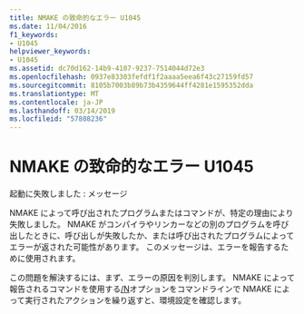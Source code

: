 ```yaml
---
title: NMAKE の致命的なエラー U1045
ms.date: 11/04/2016
f1_keywords:
- U1045
helpviewer_keywords:
- U1045
ms.assetid: dc70d162-14b9-4107-9237-7514044d72e3
ms.openlocfilehash: 0937e83303fefdf1f2aaaa5eea6f43c27159fd57
ms.sourcegitcommit: 8105b7003b89b73b4359644ff4281e1595352dda
ms.translationtype: MT
ms.contentlocale: ja-JP
ms.lasthandoff: 03/14/2019
ms.locfileid: "57808236"
---
```

# <a name="nmake-fatal-error-u1045"></a>NMAKE の致命的なエラー U1045

起動に失敗しました : メッセージ

NMAKE によって呼び出されたプログラムまたはコマンドが、特定の理由により失敗しました。 NMAKE がコンパイラやリンカーなどの別のプログラムを呼び出したときに、呼び出しが失敗したか、または呼び出されたプログラムによってエラーが返された可能性があります。 このメッセージは、エラーを報告するために使用されます。

この問題を解決するには、まず、エラーの原因を判別します。 NMAKE によって報告されるコマンドを使用する[/N](../../build/reference/nmake-options.md)オプションをコマンドラインで NMAKE によって実行されたアクションを繰り返すと、環境設定を確認します。